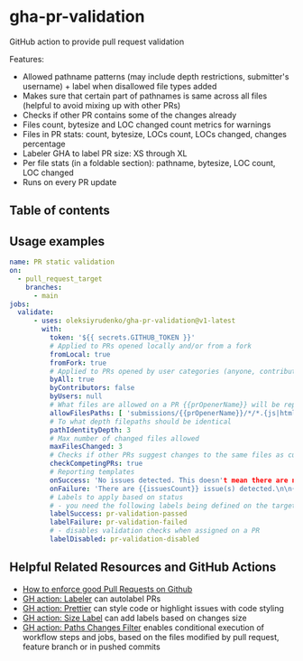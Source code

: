 # gha-pr-validation
GitHub action to provide pull request validation

Features:
- Allowed pathname patterns (may include depth restrictions, submitter's username) + label when disallowed file types added
- Makes sure that certain part of pathnames is same across all files (helpful to avoid mixing up with other PRs)
- Checks if other PR contains some of the changes already
- Files count, bytesize and LOC changed count metrics for warnings 
- Files in PR stats: count, bytesize, LOCs count, LOCs changed, changes percentage
- Labeler GHA to label PR size: XS through XL
- Per file stats (in a foldable section): pathname, bytesize, LOC count, LOC changed
- Runs on every PR update

## Table of contents


## Usage examples

```yml
name: PR static validation
on:
  - pull_request_target
    branches:
      - main
jobs:
  validate:
      - uses: oleksiyrudenko/gha-pr-validation@v1-latest
        with:
          token: '${{ secrets.GITHUB_TOKEN }}'
          # Applied to PRs opened locally and/or from a fork
          fromLocal: true
          fromFork: true
          # Applied to PRs opened by user categories (anyone, contributors, explicit list of users)
          byAll: true
          byContributors: false
          byUsers: null
          # What files are allowed on a PR {{prOpenerName}} will be replaced with a PR opener username
          allowFilesPaths: [ 'submissions/{{prOpenerName}}/*/*.{js|html|css|scss}' ]
          # To what depth filepaths should be identical
          pathIdentityDepth: 3
          # Max number of changed files allowed
          maxFilesChanged: 3
          # Checks if other PRs suggest changes to the same files as current PR (warning)
          checkCompetingPRs: true
          # Reporting templates
          onSuccess: 'No issues detected. This doesn't mean there are not any. You may want to check [files](./files) for thorough checks.\n\n{{summary}}'
          onFailure: 'There are {{issuesCount}} issue(s) detected.\n\n{{summary}}\n\n<details><summary>CLICK ME</summary>\n<p>\n\n{{detailsPerFile}}\n\n</p></details>'
          # Labels to apply based on status
          # - you need the following labels being defined on the targeted repo
          labelSuccess: pr-validation-passed
          labelFailure: pr-validation-failed
          # - disables validation checks when assigned on a PR
          labelDisabled: pr-validation-disabled
```

## Helpful Related Resources and GitHub Actions

- [How to enforce good Pull Requests on Github](https://www.vantage-ai.com/blog/how-to-enforce-good-pull-requests-on-github)
- [GH action: Labeler](https://github.com/actions/labeler) can autolabel PRs
- [GH action: Prettier](https://github.com/marketplace/actions/prettier-action) can style code or highlight issues with code styling
- [GH action: Size Label](https://github.com/pascalgn/size-label-action) can add labels based on changes size
- [GH action: Paths Changes Filter](https://github.com/RasaHQ/pr-changed-files-filter)
  enables conditional execution of workflow steps and jobs, based on the files modified by pull request, feature branch or in pushed commits
